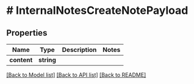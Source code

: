 # # InternalNotesCreateNotePayload

## Properties

Name | Type | Description | Notes
------------ | ------------- | ------------- | -------------
**content** | **string** |  | 

[[Back to Model list]](../../README.md#documentation-for-models) [[Back to API list]](../../README.md#documentation-for-api-endpoints) [[Back to README]](../../README.md)


